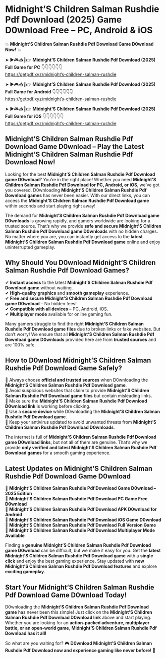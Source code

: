 # Midnight’S Children Salman Rushdie Pdf Download (2025) Game D0wnload Free – PC, Android & iOS

💥 **Midnight’S Children Salman Rushdie Pdf Download Game D0wnload Now!** 💥  

➤ ►🎮📥📱👉 **Midnight’S Children Salman Rushdie Pdf Download (2025) Full Game for PC** 👇👇👇👇👇👇  
https://getpdf.xyz/midnight’s-children-salman-rushdie  

➤ ►🎮📥📱👉 **Midnight’S Children Salman Rushdie Pdf Download (2025) Full Game for Android** 👇👇👇👇👇👇  
https://getpdf.xyz/midnight’s-children-salman-rushdie  

➤ ►🎮📥📱👉 **Midnight’S Children Salman Rushdie Pdf Download (2025) Full Game for iOS** 👇👇👇👇👇👇  
https://getpdf.xyz/midnight’s-children-salman-rushdie  

## Midnight’S Children Salman Rushdie Pdf Download Game D0wnload – Play the Latest Midnight’S Children Salman Rushdie Pdf Download Now!

Looking for the best **Midnight’S Children Salman Rushdie Pdf Download game D0wnload**? You’re in the right place! Whether you need **Midnight’S Children Salman Rushdie Pdf Download for PC, Android, or iOS**, we’ve got you covered. D0wnloading **Midnight’S Children Salman Rushdie Pdf Download games** has never been easier. With our direct links, you can access the **Midnight’S Children Salman Rushdie Pdf Download game** within seconds and start playing right away!  

The demand for **Midnight’S Children Salman Rushdie Pdf Download game D0wnloads** is growing rapidly, and gamers worldwide are looking for a trusted source. That’s why we provide **safe and secure Midnight’S Children Salman Rushdie Pdf Download game D0wnloads** with no hidden charges. No matter where you are, you can instantly get access to the **latest Midnight’S Children Salman Rushdie Pdf Download game** online and enjoy uninterrupted gameplay.  

## **Why Should You D0wnload Midnight’S Children Salman Rushdie Pdf Download Games?**  

✔ **Instant access** to the latest **Midnight’S Children Salman Rushdie Pdf Download game** without waiting.  
✔ **High-quality graphics** and **smooth gameplay** experience.  
✔ **Free and secure Midnight’S Children Salman Rushdie Pdf Download game D0wnload** – No hidden fees!  
✔ **Compatible with all devices** – PC, Android, iOS.  
✔ **Multiplayer mode** available for online gaming fun.  

Many gamers struggle to find the right **Midnight’S Children Salman Rushdie Pdf Download game files** due to broken links or fake websites. But don’t worry! We ensure that all **Midnight’S Children Salman Rushdie Pdf Download game D0wnloads** provided here are from **trusted sources** and are 100% safe.  

## **How to D0wnload Midnight’S Children Salman Rushdie Pdf Download Game Safely?**  

📌 Always choose **official and trusted sources** when D0wnloading the **Midnight’S Children Salman Rushdie Pdf Download game**.  
📌 Avoid suspicious websites that claim to provide **Midnight’S Children Salman Rushdie Pdf Download game files** but contain misleading links.  
📌 Make sure the **Midnight’S Children Salman Rushdie Pdf Download D0wnload link** is working before clicking.  
📌 Use a **secure device** while D0wnloading the **Midnight’S Children Salman Rushdie Pdf Download game**.  
📌 Keep your antivirus updated to avoid unwanted threats from **Midnight’S Children Salman Rushdie Pdf Download D0wnloads**.  

The internet is full of **Midnight’S Children Salman Rushdie Pdf Download game D0wnload links**, but not all of them are genuine. That’s why we provide **only verified and latest Midnight’S Children Salman Rushdie Pdf Download games** for a smooth gaming experience.  

## **Latest Updates on Midnight’S Children Salman Rushdie Pdf Download Game D0wnload**  

🔹 **Midnight’S Children Salman Rushdie Pdf Download Game D0wnload – 2025 Edition**  
🔹 **Midnight’S Children Salman Rushdie Pdf Download PC Game Free D0wnload**  
🔹 **Midnight’S Children Salman Rushdie Pdf Download APK D0wnload for Android**  
🔹 **Midnight’S Children Salman Rushdie Pdf Download iOS Game D0wnload**  
🔹 **Midnight’S Children Salman Rushdie Pdf Download Full Version Game**  
🔹 **Midnight’S Children Salman Rushdie Pdf Download Multiplayer Mode Available**  

Finding a **genuine Midnight’S Children Salman Rushdie Pdf Download game D0wnload** can be difficult, but we make it easy for you. Get the **latest Midnight’S Children Salman Rushdie Pdf Download game** with a **single click** and enjoy the best gaming experience. Stay updated with **new Midnight’S Children Salman Rushdie Pdf Download features** and explore **exciting gameplay**.  

## **Start Your Midnight’S Children Salman Rushdie Pdf Download Game D0wnload Today!**  

D0wnloading the **Midnight’S Children Salman Rushdie Pdf Download game** has never been this simple! Just click on the **Midnight’S Children Salman Rushdie Pdf Download D0wnload link** above and start playing. Whether you are looking for an **action-packed adventure, multiplayer battle, or an open-world game**, **Midnight’S Children Salman Rushdie Pdf Download has it all!**  

So what are you waiting for? 🎮 **D0wnload Midnight’S Children Salman Rushdie Pdf Download now and experience gaming like never before!** 🚀  